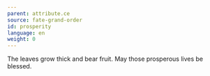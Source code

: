 ```yaml
---
parent: attribute.ce
source: fate-grand-order
id: prosperity
language: en
weight: 0
---
```


The leaves grow thick and bear fruit.
May those prosperous lives be blessed.
